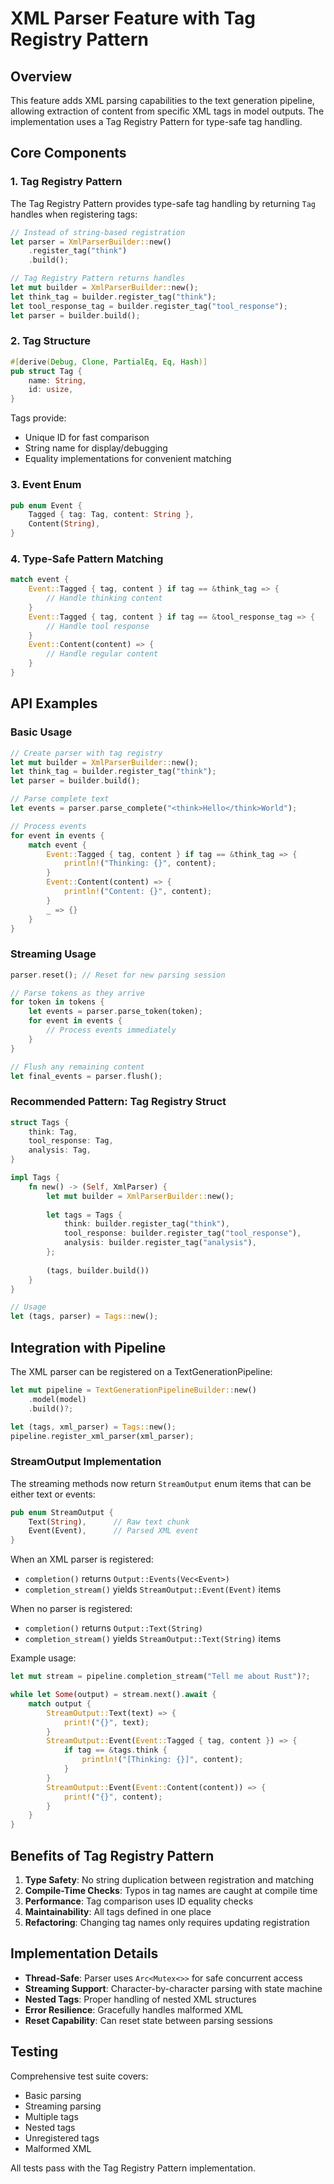 # XML Parser Feature with Tag Registry Pattern

## Overview
This feature adds XML parsing capabilities to the text generation pipeline, allowing extraction of content from specific XML tags in model outputs. The implementation uses a Tag Registry Pattern for type-safe tag handling.

## Core Components

### 1. Tag Registry Pattern
The Tag Registry Pattern provides type-safe tag handling by returning `Tag` handles when registering tags:

```rust
// Instead of string-based registration
let parser = XmlParserBuilder::new()
    .register_tag("think")
    .build();

// Tag Registry Pattern returns handles
let mut builder = XmlParserBuilder::new();
let think_tag = builder.register_tag("think");
let tool_response_tag = builder.register_tag("tool_response");
let parser = builder.build();
```

### 2. Tag Structure
```rust
#[derive(Debug, Clone, PartialEq, Eq, Hash)]
pub struct Tag {
    name: String,
    id: usize,
}
```

Tags provide:
- Unique ID for fast comparison
- String name for display/debugging
- Equality implementations for convenient matching

### 3. Event Enum
```rust
pub enum Event {
    Tagged { tag: Tag, content: String },
    Content(String),
}
```

### 4. Type-Safe Pattern Matching
```rust
match event {
    Event::Tagged { tag, content } if tag == &think_tag => {
        // Handle thinking content
    }
    Event::Tagged { tag, content } if tag == &tool_response_tag => {
        // Handle tool response
    }
    Event::Content(content) => {
        // Handle regular content
    }
}
```

## API Examples

### Basic Usage
```rust
// Create parser with tag registry
let mut builder = XmlParserBuilder::new();
let think_tag = builder.register_tag("think");
let parser = builder.build();

// Parse complete text
let events = parser.parse_complete("<think>Hello</think>World");

// Process events
for event in events {
    match event {
        Event::Tagged { tag, content } if tag == &think_tag => {
            println!("Thinking: {}", content);
        }
        Event::Content(content) => {
            println!("Content: {}", content);
        }
        _ => {}
    }
}
```

### Streaming Usage
```rust
parser.reset(); // Reset for new parsing session

// Parse tokens as they arrive
for token in tokens {
    let events = parser.parse_token(token);
    for event in events {
        // Process events immediately
    }
}

// Flush any remaining content
let final_events = parser.flush();
```

### Recommended Pattern: Tag Registry Struct
```rust
struct Tags {
    think: Tag,
    tool_response: Tag,
    analysis: Tag,
}

impl Tags {
    fn new() -> (Self, XmlParser) {
        let mut builder = XmlParserBuilder::new();
        
        let tags = Tags {
            think: builder.register_tag("think"),
            tool_response: builder.register_tag("tool_response"),
            analysis: builder.register_tag("analysis"),
        };
        
        (tags, builder.build())
    }
}

// Usage
let (tags, parser) = Tags::new();
```

## Integration with Pipeline

The XML parser can be registered on a TextGenerationPipeline:

```rust
let mut pipeline = TextGenerationPipelineBuilder::new()
    .model(model)
    .build()?;

let (tags, xml_parser) = Tags::new();
pipeline.register_xml_parser(xml_parser);
```

### StreamOutput Implementation
The streaming methods now return `StreamOutput` enum items that can be either text or events:

```rust
pub enum StreamOutput {
    Text(String),      // Raw text chunk
    Event(Event),      // Parsed XML event
}
```

When an XML parser is registered:
- `completion()` returns `Output::Events(Vec<Event>)` 
- `completion_stream()` yields `StreamOutput::Event(Event)` items

When no parser is registered:
- `completion()` returns `Output::Text(String)`
- `completion_stream()` yields `StreamOutput::Text(String)` items

Example usage:
```rust
let mut stream = pipeline.completion_stream("Tell me about Rust")?;

while let Some(output) = stream.next().await {
    match output {
        StreamOutput::Text(text) => {
            print!("{}", text);
        }
        StreamOutput::Event(Event::Tagged { tag, content }) => {
            if tag == &tags.think {
                println!("[Thinking: {}]", content);
            }
        }
        StreamOutput::Event(Event::Content(content)) => {
            print!("{}", content);
        }
    }
}
```

## Benefits of Tag Registry Pattern

1. **Type Safety**: No string duplication between registration and matching
2. **Compile-Time Checks**: Typos in tag names are caught at compile time
3. **Performance**: Tag comparison uses ID equality checks
4. **Maintainability**: All tags defined in one place
5. **Refactoring**: Changing tag names only requires updating registration

## Implementation Details

- **Thread-Safe**: Parser uses `Arc<Mutex<>>` for safe concurrent access
- **Streaming Support**: Character-by-character parsing with state machine
- **Nested Tags**: Proper handling of nested XML structures
- **Error Resilience**: Gracefully handles malformed XML
- **Reset Capability**: Can reset state between parsing sessions

## Testing
Comprehensive test suite covers:
- Basic parsing
- Streaming parsing
- Multiple tags
- Nested tags
- Unregistered tags
- Malformed XML

All tests pass with the Tag Registry Pattern implementation.